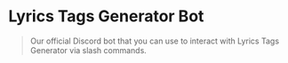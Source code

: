# Lyrics Tags Generator Bot

> Our official Discord bot that you can use to interact with Lyrics Tags Generator via slash commands. 

